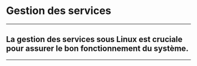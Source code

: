 # **Gestion des services**
---


## **La gestion des services sous Linux est cruciale pour assurer le bon fonctionnement du système.**
---